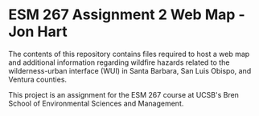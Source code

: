 # ESM 267 Assignment 2 Web Map - Jon Hart

The contents of this repository contains files required to host a web map and additional information regarding wildfire hazards related to the wilderness-urban interface (WUI) in Santa Barbara, San Luis Obispo, and Ventura counties.

This project is an assignment for the ESM 267 course at UCSB's Bren School of Environmental Sciences and Management.

